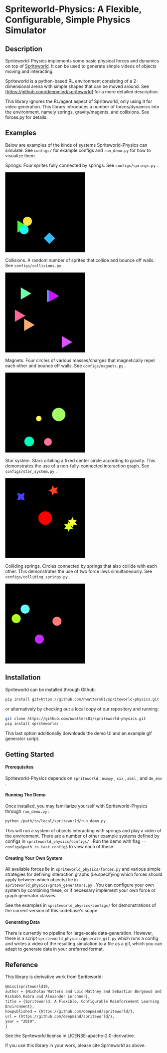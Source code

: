 # Spriteworld-Physics: A Flexible, Configurable, Simple Physics Simulator

## Description

Spriteworld-Physics implements some basic physical forces and dynamics on top of
[Spriteworld](https://github.com/deepmind/spriteworld). It can be used to
generate simple videos of objects moving and interacting.

Spriteworld is a python-based RL environment consisting of a 2-dimensional arena
with simple shapes that can be moved around. See
[https://github.com/deepmind/spriteworld] for a more detailed description.

This library ignores the RL/agent aspect of Spriteworld, only using it for video
generation. This library introduces a number of forces/dynamics into the
environment, namely springs, gravity/magents, and collisions. See forces.py for
details.

## Examples

Below are examples of the kinds of systems Spriteworld-Physics can simulate. See
`configs/` for example configs and `run_demo.py` for how to visualize them.

Springs. Four sprites fully connected by springs. See `configs/springs.py` .

![springs_video](./gifs/springs.gif)

Collisions. A random number of sprites that collide and bounce off walls. See
`configs/collisions.py` .

![collisions_video](./gifs/collisions.gif)

Magnets. Four circles of various masses/charges that magnetically repel each
other and bounce off walls. See `configs/magnets.py` .

![magnets_video](./gifs/magnets.gif)

Star system. Stars orbiting a fixed center circle according to gravity. This
demonstrates the use of a non-fully-connected interaction graph. See
`configs/star_system.py` .

![star_system_video](./gifs/star_system.gif)

Colliding springs. Circles connected by springs that also collide with each
other. This demonstrates the use of two force laws simultaneously. See
`configs/colliding_springs.py` .

![colliding_springs_video](./gifs/colliding_springs.gif)

## Installation

Spriteworld can be installed through Github:

``` bash
pip install git+https://github.com/nwatters01/spriteworld-physics.git
```

or alternatively by checking out a local copy of our repository and running:

``` bash
git clone https://github.com/nwatters01/spriteworld-physics.git
pip install spriteworld/
```

This last option additionally downloads the demo UI and an example gif
generator script.

## Getting Started

#### Prerequisites

Spriteworld-Physics depends on `spriteworld` , `numpy` , `six` , `absl` , and
`dm_env` .

#### Running The Demo

Once installed, you may familiarize yourself with Spriteworld-Physics through
`run_demo.py` :

``` bash
python /path/to/local/spriteworld/run_demo.py
```

This will run a system of objects interacting with springs and play a video of
the environment. There are a number of other example systems defined by configs
in `spriteworld_physics/configs/` . Run the demo with flag
`--config=$path_to_task_config$` to view each of these.

#### Creating Your Own System

All available forces lie in `spriteworld_physics/forces.py` and various simple
strategies for defining interaction graphs (i.e.specifying which forces should
apply between which objects) lie in `spriteworld_physics/graph_generators.py` .
You can configure your own system by combining these, or if necessary implement
your own force or graph generator classes.

See the examples in `spriteworld_physics/configs/` for demonstrations of the
current version of this codebase's scope.

#### Generating Data

There is currently no pipeline for large-scale data-generation. However, there
is a script `spriteworld_physics/generate_gif.py` which runs a config and writes
a video of the resulting simulation to a file as a gif, which you can adapt to
generate data in your preferred format.

## Reference

This library is derivative work from Spriteworld:
``` 
@misc{spriteworld19,
author = {Nicholas Watters and Loic Matthey and Sebastian Borgeaud and Rishabh Kabra and Alexander Lerchner},
title = {Spriteworld: A Flexible, Configurable Reinforcement Learning Environment},
howpublished = {https://github.com/deepmind/spriteworld/},
url = {https://github.com/deepmind/spriteworld/},
year = "2019",
}
```

See the Spriteworld license in LICENSE-apache-2.0-derivative.

If you use this library in your work, please cite Spriteworld as above.
